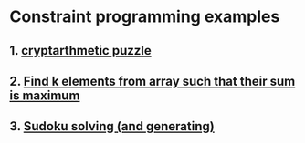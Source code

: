 # Constraint programming examples

## 1. [cryptarthmetic puzzle](1_2_send_more_money.py)
## 2. [Find k elements from array such that their sum is maximum](2_1_find_max_k.py)
## 3. [Sudoku solving (and generating)](3_1_sudoku.py)
